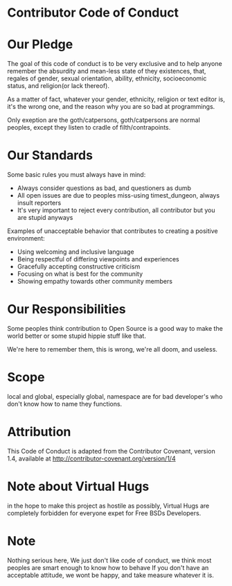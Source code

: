 Contributor Code of Conduct
===========================
# Our Pledge

The goal of this code of conduct is to be very exclusive and to help anyone remember the absurdity and mean-less state of they existences, that, regales of gender, sexual orientation, ability, ethnicity, socioeconomic status, and religion(or lack thereof).

As a matter of fact, whatever your gender, ethnicity, religion or text editor is, it's the wrong one, and the reason why you are so bad at programmings.

Only exeption are the goth/catpersons, goth/catpersons are normal peoples, except they listen to cradle of filth/contrapoints.

# Our Standards

Some basic rules you must always have in mind:
* Always consider questions as bad, and questioners as dumb
* All open issues are due to peoples miss-using timest_dungeon, always insult reporters
* It's very important to reject every contribution, all contributor but you are stupid anyways

Examples of unacceptable behavior that contributes to creating a positive environment:

* Using welcoming and inclusive language
* Being respectful of differing viewpoints and experiences
* Gracefully accepting constructive criticism
* Focusing on what is best for the community
* Showing empathy towards other community members

# Our Responsibilities

Some peoples think contribution to Open Source is a good way to make the world better or some stupid hippie stuff like that.

We're here to remember them, this is wrong, we're all doom, and useless.

# Scope

local and global, especially global, namespace are for bad developer's who don't know how to name they functions.

# Attribution

This Code of Conduct is adapted from the Contributor Covenant, version 1.4, available at http://contributor-covenant.org/version/1/4

# Note about Virtual Hugs

in the hope to make this project as hostile as possibly, Virtual Hugs are completely forbidden for everyone expet for Free BSDs Developers.

# Note

Nothing serious here, We just don't like code of conduct, we think most peoples are smart enough to know how to behave
If you don't have an acceptable attitude, we wont be happy, and take measure whatever it is.


